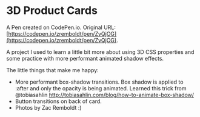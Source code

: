 # 3D Product Cards

A Pen created on CodePen.io. Original URL: [https://codepen.io/zremboldt/pen/ZvQjOG](https://codepen.io/zremboldt/pen/ZvQjOG).

A project I used to learn a little bit more about using 3D CSS properties and some practice with more performant animated shadow effects.

The little things that make me happy:
- More performant box-shadow transitions. Box shadow is applied to :after and only the opacity is being animated. Learned this trick from @tobiasahlin  http://tobiasahlin.com/blog/how-to-animate-box-shadow/
- Button transitions on back of card.
- Photos by Zac Remboldt :)
